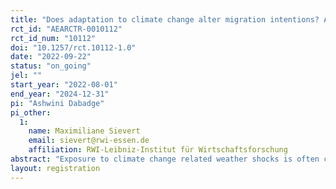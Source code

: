 ```yaml
---
title: "Does adaptation to climate change alter migration intentions? A discrete choice experiment in Senegal"
rct_id: "AEARCTR-0010112"
rct_id_num: "10112"
doi: "10.1257/rct.10112-1.0"
date: "2022-09-22"
status: "on_going"
jel: ""
start_year: "2022-08-01"
end_year: "2024-12-31"
pi: "Ashwini Dabadge"
pi_other:
  1:
    name: Maximiliane Sievert
    email: sievert@rwi-essen.de
    affiliation: RWI-Leibniz-Institut für Wirtschaftsforschung
abstract: "Exposure to climate change related weather shocks is often considered an important driver of internal and international migration. We evaluate whether alternative strategies to adapt to these shocks mitigate migration intentions of individuals through a discrete choice experiment. Individuals are presented with a hypothetical prolonged drought situation and afterwards with a randomly assigned adaptation solution. By assessing responses before and after the assignment of the adaptation strategies, we will measure the impact of climate change adaptation on migration intentions and comparison across individuals will inform about the relative effectiveness of each strategy."
layout: registration
---
```


